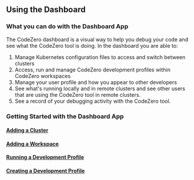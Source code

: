 ## Using the Dashboard

### What you can do with the Dashboard App

The CodeZero dashboard is a visual way to help you debug your code and see what the CodeZero tool
is doing. In the dashboard you are able to:

1. Manage Kubernetes configuration files to access and switch between clusters
2. Access, run and manage CodeZero development profiles within CodeZero workspaces
3. Manage your user profile and how you appear to other developers
4. See what's running locally and in remote clusters and see other users that are using the CodeZero tool in remote clusters.
5. See a record of your debugging activity with the CodeZero tool.

### Getting Started with the Dashboard App

#### [Adding a Cluster](./usage/adding-a-cluster.md)
#### [Adding a Workspace](./usage/adding-a-workspace.md)
#### [Running a Development Profile](./usage/running-a-dev-profile.md)
#### [Creating a Development Profile](./usage/creating-a-dev-profile.md)